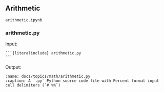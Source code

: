 
## Arithmetic
```{toctree}
arithmetic.ipynb
```

### arithmetic.py
Input:
````
```{literalinclude} arithmetic.py
```
````

Output:
```{literalinclude} arithmetic.py
:name: docs/topics/math/arithmetic.py
:caption: A `.py` Python source code file with Percent format input cell delimiters (`# %%`) 
```


